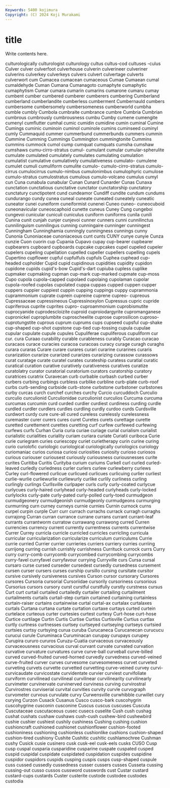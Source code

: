 ```yaml
---
Keywords: 5400 kojimura
Copyright: (C) 2024 Koji Murakami
---
```


# title

Write contents here.



culturologically culturologist culturology cultus cultus-cod cultuses
-culus Culver culver culverfoot culverhouse culverin culverineer culveriner culverins culverkey
culverkeys culvers culvert culvertage culverts culverwort cum Cumacea cumacean cumaceous
Cumae Cumaean cumal cumaldehyde Cuman Cumana Cumanagoto cumaphyte cumaphytic cumaphytism
Cumar cumara cumarin cumarins cumarone cumaru cumay cumbent cumber cumbered
cumberer cumberers cumbering Cumberland cumberland cumberlandite cumberless cumberment Cumbernauld cumbers
cumbersome cumbersomely cumbersomeness cumberworld cumbha cumble cumbly Cumbola cumbraite cumbrance
cumbre Cumbria Cumbrian cumbrous cumbrously cumbrousness cumbu Cumby cumene cumengite
cumenyl cumflutter cumhal cumic cumidin cumidine cumin cuminal Cumine Cumings
cuminic cuminoin cuminol cuminole cumins cuminseed cuminyl cumly Cummaquid cummer
cummerbund cummerbunds cummers cummin Cummine Cumming Cummings Cummington cummingtonite Cummins
cummins cummock cumol cump cumquat cumquats cumsha cumshaw cumshaws cumu-cirro-stratus
cumul- cumulant cumular cumular-spherulite cumulate cumulated cumulately cumulates cumulating cumulation
cumulatist cumulative cumulatively cumulativeness cumulato- cumulene cumulet cumuli cumuliform cumulite
cumulo- cumulo-cirro-stratus cumulo-cirrus cumulocirrus cumulo-nimbus cumulonimbus cumulophyric cumulose cumulo-stratus cumulostratus
cumulous cumulo-volcano cumulus cumyl cun Cuna cunabula cunabular Cunan Cunard
Cunarder Cunas Cunaxa cunctation cunctatious cunctative cunctator cunctatorship cunctatory cunctatury
cunctipotent cund cundeamor Cundiff cundite cundum cundums cundurango cundy cunea
cuneal cuneate cuneated cuneately cuneatic cuneator cunei cuneiform cuneiformist cunenei
Cuneo cuneo- cuneocuboid cuneonavicular cuneoscaphoid cunette cuneus Cuney Cung cungeboi
cungevoi cunicular cuniculi cuniculus cuniform cuniforms cunila cunili Cunina cunit
cunjah cunjer cunjevoi cunner cunners cunni cunnilinctus cunnilinguism cunnilingus cunning
cunningaire cunninger cunningest Cunningham Cunninghamia cunningly cunningness cunnings cunny Cunonia
Cunoniaceae cunoniaceous cunt cunts CUNY cunye cunyie Cunza cunzie Cuon
cuorin cup Cupania Cupavo cupay cup-bearer cupbearer cupbearers cupboard cupboards
cupcake cupcakes cupel cupeled cupeler cupelers cupeling cupellation cupelled cupeller
cupellers cupelling cupels Cupertino cupflower cupful cupfulfuls cupfuls Cuphea cuphead
cup-headed cupholder Cupid cupid cupidinous cupidities cupidity cupidon cupidone cupids
cupid's-bow Cupid's-dart cupiuba cupless cuplike cupmaker cupmaking cupman cup-mark cup-marked
cupmate cup-moss Cupo cupola cupola-capped cupolaed cupolaing cupolaman cupolar cupola-roofed
cupolas cupolated cuppa cuppas cupped cuppen cupper cuppers cuppier cuppiest
cuppin cupping cuppings cuppy cuprammonia cuprammonium cuprate cuprein cupreine cuprene
cupreo- cupreous Cupressaceae cupressineous Cupressinoxylon Cupressus cupric cupride cupriferous cuprite
cuprites cupro- cuproammonium cuprobismutite cuprocyanide cuprodescloizite cuproid cuproiodargyrite cupromanganese cupronickel
cuproplumbite cuproscheelite cuprose cuprosilicon cuproso- cuprotungstite cuprous cuprum cuprums cups
cupseed cupsful cup-shake cup-shaped cup-shot cupstone cup-tied cup-tossing cupula cupulae
cupular cupulate cupule cupules Cupuliferae cupuliferous cupuliform cur cur. cura
Curaao curability curable curableness curably Curacao curacao curacaos curace curacies
curacoa curacoas curacy curage curagh curaghs curara curaras Curare curare
curares curari curarine curarines curaris curarization curarize curarized curarizes curarizing
curassow curassows curat curatage curate curatel curates curateship curatess curatial
curatic curatical curation curative curatively curativeness curatives curatize curatolatry curator
curatorial curatorium curators curatorship curatory curatrices curatrix Curavecan curb curbable
curbash curbed curber curbers curbing curbings curbless curblike curbline curb-plate
curb-roof curbs curb-sending curbside curb-stone curbstone curbstoner curbstones curby curcas
curch curchef curches curchy Curcio curcuddoch Curculio curculio curculionid Curculionidae
curculionist curculios Curcuma curcuma curcumas curcumin curd curded curdier curdiest
curdiness curding curdle curdled curdler curdlers curdles curdling curdly curdoo
curds Curdsville curdwort curdy cure cure-all cured cureless curelessly curelessness
curemaster curer curers cures curet Curetes curets curettage curette curetted
curettement curettes curetting curf curfew curfewed curfewing curfews curfs Curhan
Curia curia curiae curiage curial curialism curialist curialistic curialities curiality
curiam curiara curiate Curiatii curiboca Curie curie curiegram curies curiescopy
curiet curietherapy curin curine curing curio curiolofic curiologic curiological curiologically
curiologics curiology curiomaniac curios curiosa curiosi curiosities curiosity curioso curiosos
curious curiouser curiousest curiously curiousness curiousnesses curite curites Curitiba Curitis
Curityba curium curiums Curkell curl curled curled-leaved curledly curledness curler
curlers curlew curlewberry curlews Curley curl-flowered curlicue curlicued curlicues curlicuing
curlier curliest curlie-wurlie curliewurlie curliewurly curlike curlily curliness curling curlingly
curlings Curllsville curlpaper curls curly curly-coated curlycue curlycues curly-haired curlyhead
curly-headed curlyheads curly-locked curlylocks curly-pate curly-pated curly-polled curly-toed curmudgeon curmudgeonery
curmudgeonish curmudgeonly curmudgeons curmurging curmurring curn curney curneys curnie curnies
Curnin curnock curns curpel curpin curple Curr curr currach currachs
currack curragh curraghs currajong Curran curran currance currane currans currant
currant-leaf currants currantworm curratow currawang currawong curred Curren currencies currency
current currently currentness currents currentwise Currer Currey curricla curricle curricled
curricles curricling curricula curricular curricularization curricularize curriculum curriculums Currie currie
curried Currier currier currieries curriers curriery curries curriing currijong curring
currish currishly currishness Currituck currock currs Curry curry curry-comb currycomb
currycombed currycombing currycombs curry-favel curryfavel curryfavour currying Curryville curs Cursa
cursal cursaro curse cursed curseder cursedest cursedly cursedness cursement cursen
curser cursers curses curship cursillo cursing cursitate cursitor cursive cursively
cursiveness cursives Curson cursor cursorary Cursores cursores Cursoria cursorial Cursoriidae
cursorily cursoriness cursorious Cursorius cursors cursory curst curstful curstfully curstly
curstness cursus Curt curt curtail curtailed curtailedly curtailer curtailing curtailment
curtailments curtails curtail-step curtain curtained curtaining curtainless curtain-raiser curtains curtainwise
curtal curtal-ax curtalax curtalaxes curtals Curtana curtana curtate curtation curtaxe
curtays curted curtein curtelace curteous curter curtesies curtest curtesy Curt-hose
curt-hose Curtice curtilage Curtin Curtis Curtise Curtiss Curtisville Curtius curtlax
curtly curtness curtnesses curtsey curtseyed curtseying curtseys curtsied curtsies curtsy
curtsying curua curuba Curucaneca Curucanecan curucucu curucui curule Curuminaca Curuminacan
curupay curupays curupey Curupira cururo cururos Curuzu-Cuatia curvaceous curvaceously curvaceousness
curvacious curval curvant curvate curvated curvation curvative curvature curvatures curve
curve-ball curveball curve-billed curved curved-fruited curved-horned curvedly curvedness curved-veined curve-fruited
curver curves curvesome curvesomeness curvet curveted curveting curvets curvette curvetted
curvetting curve-veined curvey curvi- curvicaudate curvicostate curvidentate curvier curviest curvifoliate
curviform curvilinead curvilineal curvilinear curvilinearity curvilinearly curvimeter curvinervate curvinerved curviness
curving curvirostral Curvirostres curviserial curvital curvities curvity curvle curvograph curvometer
curvous curvulate curvy Curwensville curwhibble curwillet cury curying Curzon Cusack
Cusanus Cusco cusco-bark cuscohygrin cuscohygrine cusconin cusconine Cuscus cuscus cuscuses
Cuscuta Cuscutaceae cuscutaceous cusec cusecs cuselite Cush cush cushag cushat
cushats cushaw cushaws cush-cush cushew-bird cushewbird cushie cushier cushiest cushily
cushiness Cushing cushing cushion cushioncraft cushioned cushionet cushionflower cushion-footed cushioniness
cushioning cushionless cushionlike cushions cushion-shaped cushion-tired cushiony Cushite Cushitic cushitic
cushlamochree Cushman cushy Cusick cusie cusinero cusk cusk-eel cusk-eels cusks
CUSO Cusp cusp cuspal cusparia cusparidine cusparine cuspate cuspated cusped
cuspid cuspidal cuspidate cuspidated cuspidation cuspides cuspidine cuspidor cuspidors cuspids
cusping cuspis cusps cusp-shaped cuspule cuss cussed cussedly cussedness cusser
cussers cusses Cusseta cussing cussing-out cusso cussos cussword cusswords cust
Custar custard custard-cups custards Custer custerite custode custodee custodes custodia
